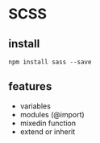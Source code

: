 # SCSS
## install 
```
npm install sass --save
```

## features
- variables
- modules (@import)
- mixedin function
- extend or inherit